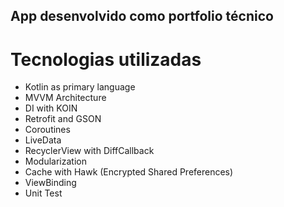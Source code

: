 ## App desenvolvido como portfolio técnico

# Tecnologias utilizadas

- Kotlin as primary language
- MVVM Architecture
- DI with KOIN  
- Retrofit and GSON
- Coroutines
- LiveData
- RecyclerView with DiffCallback
- Modularization
- Cache with Hawk (Encrypted Shared Preferences)
- ViewBinding
- Unit Test
